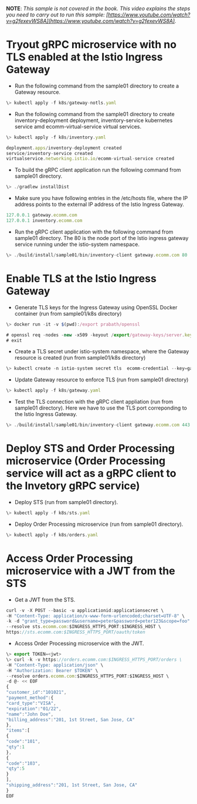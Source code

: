 **NOTE**: *This sample is not covered in the book. This video explains the steps you need to carry out to run this sample: [https://www.youtube.com/watch?v=g2fexevWS8A](https://www.youtube.com/watch?v=g2fexevWS8A).*

# Tryout gRPC microservice with no TLS enabled at the Istio Ingress Gateway

* Run the following command from the sample01 directory to create a Gateway resource.
```javascript
\> kubectl apply -f k8s/gateway-notls.yaml
```
* Run the following command from the sample01 directory to create inventory-deployment deployment, inventory-service kubernetes service amd ecomm-virtual-service virtual services.
```javascript
\> kubectl apply -f k8s/inventory.yaml

deployment.apps/inventory-deployment created
service/inventory-service created
virtualservice.networking.istio.io/ecomm-virtual-service created
```
* To build the gRPC client application run the following command from sample01 directory.
```javascript
\> ./gradlew installDist
```
* Make sure you have following entries in the /etc/hosts file, where the IP address points to the external IP address of the Istio Ingress Gateway. 
```javascript
127.0.0.1 gateway.ecomm.com
127.0.0.1 inventory.ecomm.com
```
* Run the gRPC client application with the following command from sample01 directory. The 80 is the node port of the Istio ingress gateway service running under the istio-system namespace.
```javascript
\> ./build/install/sample01/bin/inventory-client gateway.ecomm.com 80
```
# Enable TLS at the Istio Ingress Gateway

* Generate TLS keys for the Ingress Gateway using OpenSSL Docker container (run from sample01/k8s directory)
```javascript
\> docker run -it -v $(pwd):/export prabath/openssl

# openssl req -nodes -new -x509 -keyout /export/gateway-keys/server.key -out /export/gateway-keys/server.cert -subj "/CN=gateway.ecomm.com"
# exit
```
* Create a TLS secret under istio-system namespace, where the Gateway resource is created (run from sample01/k8s directory)
```javascript
\> kubectl create -n istio-system secret tls  ecomm-credential --key=gateway-keys/server.key --cert=gateway-keys/server.cert
```
* Update Gateway resource to enforce TLS (run from sample01 directory)
```javascript
\> kubectl apply -f k8s/gateway.yaml
```
* Test the TLS connection with the gRPC client appliation (run from sample01 directory). Here we have to use the TLS port correponding to the Istio Ingress Gateway.
```javascript
\> ./build/install/sample01/bin/inventory-client gateway.ecomm.com 443 $(pwd)/k8s/gateway-keys/server.cert
```
# Deploy STS and Order Processing microservice (Order Processing service will act as a gRPC client to the Invetory gRPC service)

* Deploy STS  (run from sample01 directory).
```javascript
\> kubectl apply -f k8s/sts.yaml
```
* Deploy Order Processing microservice  (run from sample01 directory).
```javascript
\> kubectl apply -f k8s/orders.yaml
```
# Access Order Processing microservice with a JWT from the STS

* Get a JWT from the STS.
```javascript
curl -v -X POST --basic -u applicationid:applicationsecret \
-H "Content-Type: application/x-www-form-urlencoded;charset=UTF-8" \
-k -d "grant_type=password&username=peter&password=peter123&scope=foo" \
--resolve sts.ecomm.com:$INGRESS_HTTPS_PORT:$INGRESS_HOST \
https://sts.ecomm.com:$INGRESS_HTTPS_PORT/oauth/token
```
* Access Order Processing microservice with the JWT.
```javascript
\> export TOKEN=<jwt>
\> curl -k -v https://orders.ecomm.com:$INGRESS_HTTPS_PORT/orders \
-H "Content-Type: application/json" \
-H "Authorization: Bearer $TOKEN" \
--resolve orders.ecomm.com:$INGRESS_HTTPS_PORT:$INGRESS_HOST \
-d @- << EOF
{
"customer_id":"101021",
"payment_method":{
"card_type":"VISA",
"expiration":"01/22",
"name":"John Doe",
"billing_address":"201, 1st Street, San Jose, CA"
},
"items":[
{
"code":"101",
"qty":1
},
{
"code":"103",
"qty":5
}
],
"shipping_address":"201, 1st Street, San Jose, CA"
}
EOF
```





